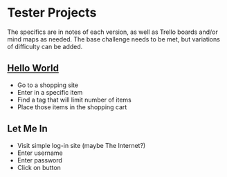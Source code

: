 # Tester Projects

The specifics are in notes of each version, as well as Trello boards and/or mind
maps as needed. The base challenge needs to be met, but variations of difficulty
can be added.

## [Hello World](./Hello-world)

- Go to a shopping site
- Enter in a specific item
- Find a tag that will limit number of items
- Place those items in the shopping cart

## Let Me In

- Visit simple log-in site (maybe The Internet?)
- Enter username
- Enter password
- Click on button
